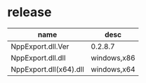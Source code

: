 # release
|name|desc|
|-|-|
|NppExport.dll.Ver|0.2.8.7|
|NppExport.dll.dll|windows,x86|
|NppExport.dll(x64).dll|windows,x64|
